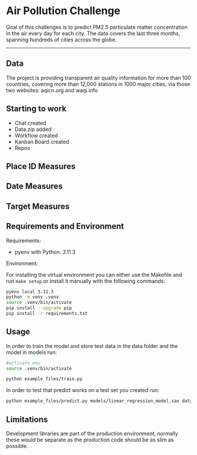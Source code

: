 # Air Pollution Challenge

Goal of this challenges is to predict PM2.5 particulate matter concentration in the air every day for each city. The data covers the last three months, spanning hundreds of cities across the globe.

---

## Data

The project is providing transparent air quality information for more than 100 countries, covering more than 12,000 stations in 1000 major cities, via those two websites: aqicn.org and waqi.info

## Starting to work

- Chat created
- Data.zip added
- Workflow created
- Kanban Board created
- Repos

## Place ID Measures



## Date Measures



## Target Measures




## Requirements and Environment

Requirements:
- pyenv with Python: 3.11.3

Environment: 

For installing the virtual environment you can either use the Makefile and run `make setup` or install it manually with the following commands: 

```Bash
pyenv local 3.11.3
python -m venv .venv
source .venv/bin/activate
pip install --upgrade pip
pip install -r requirements.txt
```

## Usage

In order to train the model and store test data in the data folder and the model in models run:

```bash
#activate env
source .venv/bin/activate

python example_files/train.py  
```

In order to test that predict works on a test set you created run:

```bash
python example_files/predict.py models/linear_regression_model.sav data/X_test.csv data/y_test.csv
```
## Limitations

Development libraries are part of the production environment, normally these would be separate as the production code should be as slim as possible.


